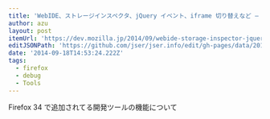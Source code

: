 ```yaml
---
title: 'WebIDE、ストレージインスペクタ、jQuery イベント、iframe 切り替えなど – Firefox 開発ツール エピソード 34 | Mozilla Developer Street (modest)'
author: azu
layout: post
itemUrl: 'https://dev.mozilla.jp/2014/09/webide-storage-inspector-jquery-events-iframe-switcher-more-firefox-developer-tools-episode-34/'
editJSONPath: 'https://github.com/jser/jser.info/edit/gh-pages/data/2014/09/index.json'
date: '2014-09-18T14:53:24.222Z'
tags:
  - firefox
  - debug
  - Tools
---
```

Firefox 34 で追加されてる開発ツールの機能について
